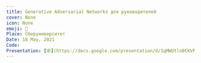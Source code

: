 ```yaml
---
title: Generative Adversarial Networks для руководителей
cover: None
icon: None
emoji: 🧬
Place: Сберуниверситет
Date: 18 May, 2021
Code: 
Presentation: [🕸](https://docs.google.com/presentation/d/1qMWUtlo0CKVPc5G618njadPSma1diJF2GvPczuNr9wQ/)
---
```


